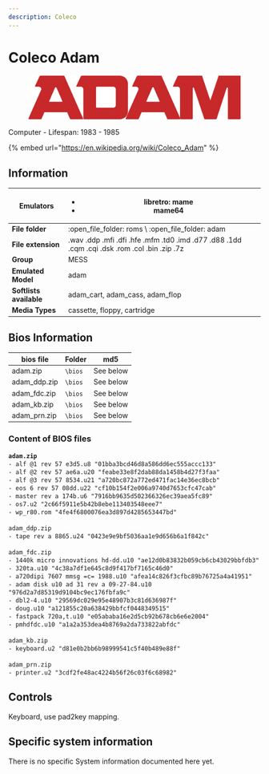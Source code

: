 ```yaml
---
description: Coleco
---
```


# Coleco Adam

<div align="left">

<figure><img src="https://raw.githubusercontent.com/fabricecaruso/es-theme-carbon/5b2195d8cce1b44a6aadc2a43c341e7511d4b48f/art/logos/adam.svg" alt=""><figcaption></figcaption></figure>

</div>

Computer - Lifespan: 1983 - 1985

{% embed url="https://en.wikipedia.org/wiki/Coleco_Adam" %}

## Information

| **Emulators**           | <ul><li>libretro: mame</li><li>mame64</li></ul>                                               |
| ----------------------- | --------------------------------------------------------------------------------------------- |
| **File folder**         | :open\_file\_folder: roms \ :open\_file\_folder: adam                                         |
| **File extension**      | .wav .ddp .mfi .dfi .hfe .mfm .td0 .imd .d77 .d88 .1dd .cqm .cqi .dsk .rom .col .bin .zip .7z |
| **Group**               | MESS                                                                                          |
| **Emulated Model**      | adam                                                                                          |
| **Softlists available** | adam\_cart, adam\_cass, adam\_flop                                                            |
| **Media Types**         | cassette, floppy, cartridge                                                                   |

## Bios Information

| bios file     | Folder  | md5       |
| ------------- | ------- | --------- |
| adam.zip      | `\bios` | See below |
| adam\_ddp.zip | `\bios` | See below |
| adam\_fdc.zip | `\bios` | See below |
| adam\_kb.zip  | `\bios` | See below |
| adam\_prn.zip | `\bios` | See below |

### Content of BIOS files

<pre><code><strong>adam.zip
</strong>- alf @1 rev 57 e3d5.u8 "01bba3bcd46d8a586dd6ec555accc133"
- alf @2 rev 57 ae6a.u20 "feabe33e8f2dab88da1458b4d27f3faa"
- alf @3 rev 57 8534.u21 "a720bc872a772ed471fac14e36ec8bcb"
- eos 6 rev 57 08dd.u22 "cf10b154f2e006a9740d7653cfc47cab"
- master rev a 174b.u6 "7916bb9635d502366326ec39aea5fc89"
- os7.u2 "2c66f5911e5b42b8ebe113403548eee7"
- wp_r80.rom "4fe4f6800076ea3d897d4285653447bd"

adam_ddp.zip
- tape rev a 8865.u24 "0423e9e9bf5036aa1e9d656b6a1f842c"

adam_fdc.zip
- 1440k micro innovations hd-dd.u10 "ae12d0b83832b059cb6cb43029bbfdb3"
- 320ta.u10 "4c38a7df1e645c8d9f417bf7165c46d0"
- a720dipi 7607 mmsg =c= 1988.u10 "afea14c826f3cfbc89b76725a4a41951"
- adam disk u10 ad 31 rev a 09-27-84.u10 "976d2a7d85319d9104bc9ec176fbfa9c"
- dbl2-4.u10 "29569dc029e95e48907b3c81d636987f"
- doug.u10 "a121855c20a638429bbfcf0448349515"
- fastpack 720a,t.u10 "e05ababa16e2d5cb92b678cb6e6e2004"
- pmhdfdc.u10 "a1a2a353dea4b8769a2da733822abfdc"

adam_kb.zip
- keyboard.u2 "d81e0b2bb6b98999541c5f40b489e88f"

adam_prn.zip
- printer.u2 "3cdf2fe48ac4224b56f26c03f6c68982"
</code></pre>

## Controls

Keyboard, use pad2key mapping.

## Specific system information

There is no specific System information documented here yet.
